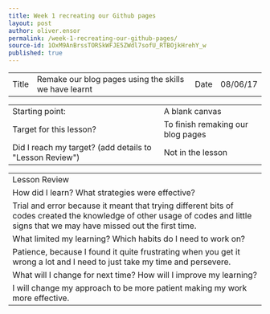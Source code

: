 ```yaml
---
title: Week 1 recreating our Github pages
layout: post
author: oliver.ensor
permalink: /week-1-recreating-our-github-pages/
source-id: 1OxM9AnBrssTORSkWFJE5ZWdl7sofU_RTBOjkHrehY_w
published: true
---
```

<table>
  <tr>
    <td>Title</td>
    <td>Remake our blog pages using the skills we have learnt</td>
    <td>Date</td>
    <td>08/06/17</td>
  </tr>
</table>


<table>
  <tr>
    <td>Starting point:</td>
    <td>A blank canvas</td>
  </tr>
  <tr>
    <td>Target for this lesson?</td>
    <td>To finish remaking our blog pages</td>
  </tr>
  <tr>
    <td>Did I reach my target? 
(add details to "Lesson Review")</td>
    <td>Not in the lesson</td>
  </tr>
</table>


<table>
  <tr>
    <td>Lesson Review</td>
  </tr>
  <tr>
    <td>How did I learn? What strategies were effective? </td>
  </tr>
  <tr>
    <td>Trial and error because it meant that trying different bits of codes created the knowledge of other usage of codes and little signs that we may have missed out the first time.</td>
  </tr>
  <tr>
    <td>What limited my learning? Which habits do I need to work on? </td>
  </tr>
  <tr>
    <td>Patience, because I found it quite frustrating when you get it wrong a lot and I need to just take my time and persevere.</td>
  </tr>
  <tr>
    <td>What will I change for next time? How will I improve my learning?</td>
  </tr>
  <tr>
    <td>I will change my approach to be more patient making my work more effective.</td>
  </tr>
</table>



